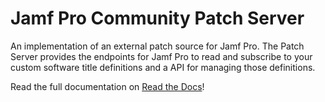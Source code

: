 # Jamf Pro Community Patch Server

An implementation of an external patch source for Jamf Pro. The Patch Server
provides the endpoints for Jamf Pro to read and subscribe to your custom
software title definitions and a API for managing those definitions.

Read the full documentation on [Read the Docs](http://patchserver.readthedocs.io/en/latest/)!
